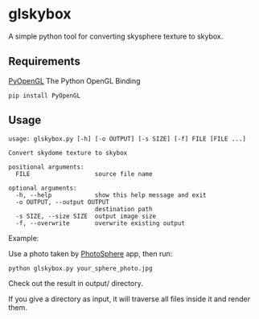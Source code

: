 # glskybox

A simple python tool for converting skysphere texture to skybox.

## Requirements

[PyOpenGL](http://pyopengl.sourceforge.net/) The Python OpenGL Binding

    pip install PyOpenGL

## Usage

    usage: glskybox.py [-h] [-o OUTPUT] [-s SIZE] [-f] FILE [FILE ...]
    
    Convert skydome texture to skybox
    
    positional arguments:
      FILE                  source file name
    
    optional arguments:
      -h, --help            show this help message and exit
      -o OUTPUT, --output OUTPUT
                            destination path
      -s SIZE, --size SIZE  output image size
      -f, --overwrite       overwrite existing output

Example:

Use a photo taken by [PhotoSphere](https://maps.google.com/maps/about/contribute/photosphere/) app, then run:

`python glskybox.py your_sphere_photo.jpg`

Check out the result in output/ directory.

If you give a directory as input, it will traverse all files inside it and render them.